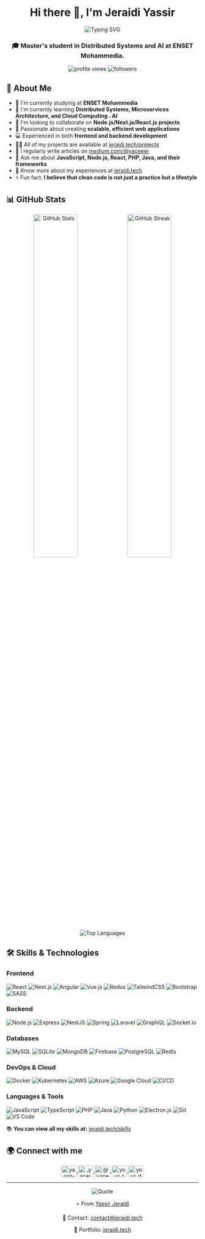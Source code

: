 <h1 align="center">Hi there 👋, I'm Jeraidi Yassir</h1>
<p align="center">
  <img src="https://readme-typing-svg.herokuapp.com?font=Fira+Code&pause=1000&random=false&width=435&lines=JavaScript+Leader+%F0%9F%92%9B;Full+Stack+Developer;Distributed+Systems+%26+AI+Enthusiast;Always+learning+new+technologies" alt="Typing SVG" />
</p>
<h3 align="center">🎓 Master's student in Distributed Systems and AI at ENSET Mohammedia.</h3>

<div align="center">
  <img src="https://komarev.com/ghpvc/?username=yassir-jeraidi&label=Profile%20views&color=0e75b6&style=flat" alt="profile views" />
  <img src="https://img.shields.io/github/followers/yassir-jeraidi?label=Followers&style=social" alt="followers" />
</div>

## 💫 About Me
- 🔭 I'm currently studying at **ENSET Mohammedia**
- 🌱 I'm currently learning **Distributed Systems, Microservices Architecture, and Cloud Computing ، AI**
- 👯 I'm looking to collaborate on **Node.js/Next.js/React.js projects**
- 🚀 Passionate about creating **scalable, efficient web applications**
- 💻 Experienced in both **frontend and backend development**
- 👨‍💻 All of my projects are available at [jeraidi.tech/projects](https://jeraidi.tech/projects)
- 📝 I regularly write articles on [medium.com/@yaceeer](https://medium.com/@yaceeer)
- 💬 Ask me about **JavaScript, Node.js, React, PHP, Java, and their frameworks**
- 📄 Know more about my experiences at [jeraidi.tech](https://jeraidi.tech)
- ⚡ Fun fact: **I believe that clean code is not just a practice but a lifestyle**

## 📊 GitHub Stats
<div align="center">
  <img src="https://github-readme-stats.vercel.app/api?username=yassir-jeraidi&show_icons=true&theme=radical" alt="GitHub Stats" width="48%" />
  <img src="https://github-readme-streak-stats.herokuapp.com/?user=yassir-jeraidi&theme=radical" alt="GitHub Streak" width="48%" />
</div>

<div align="center">
  <img src="https://github-readme-stats.vercel.app/api/top-langs/?username=yassir-jeraidi&layout=compact&theme=radical" alt="Top Languages" />
</div>

## 🛠️ Skills & Technologies

### Frontend
![React](https://img.shields.io/badge/-React-61DAFB?logo=react&logoColor=black&style=for-the-badge)
![Next.js](https://img.shields.io/badge/-Next.js-000000?logo=nextdotjs&logoColor=white&style=for-the-badge)
![Angular](https://img.shields.io/badge/-Angular-DD0031?logo=angular&logoColor=white&style=for-the-badge)
![Vue.js](https://img.shields.io/badge/-Vue.js-4FC08D?logo=vue.js&logoColor=white&style=for-the-badge)
![Redux](https://img.shields.io/badge/-Redux-764ABC?logo=redux&logoColor=white&style=for-the-badge)
![TailwindCSS](https://img.shields.io/badge/-TailwindCSS-06B6D4?logo=tailwindcss&logoColor=white&style=for-the-badge)
![Bootstrap](https://img.shields.io/badge/-Bootstrap-7952B3?logo=bootstrap&logoColor=white&style=for-the-badge)
![SASS](https://img.shields.io/badge/-SASS-CC6699?logo=sass&logoColor=white&style=for-the-badge)

### Backend
![Node.js](https://img.shields.io/badge/-Node.js-339933?logo=node.js&logoColor=white&style=for-the-badge)
![Express](https://img.shields.io/badge/-Express-000000?logo=express&logoColor=white&style=for-the-badge)
![NestJS](https://img.shields.io/badge/-NestJS-E0234E?logo=nestjs&logoColor=white&style=for-the-badge)
![Spring](https://img.shields.io/badge/-Spring-6DB33F?logo=spring&logoColor=white&style=for-the-badge)
![Laravel](https://img.shields.io/badge/-Laravel-FF2D20?logo=laravel&logoColor=white&style=for-the-badge)
![GraphQL](https://img.shields.io/badge/-GraphQL-E10098?logo=graphql&logoColor=white&style=for-the-badge)
![Socket.io](https://img.shields.io/badge/-Socket.io-010101?logo=socket.io&logoColor=white&style=for-the-badge)

### Databases
![MySQL](https://img.shields.io/badge/-MySQL-4479A1?logo=mysql&logoColor=white&style=for-the-badge)
![SQLite](https://img.shields.io/badge/-SQLite-003B57?logo=sqlite&logoColor=white&style=for-the-badge)
![MongoDB](https://img.shields.io/badge/-MongoDB-47A248?logo=mongodb&logoColor=white&style=for-the-badge)
![Firebase](https://img.shields.io/badge/-Firebase-FFCA28?logo=firebase&logoColor=black&style=for-the-badge)
![PostgreSQL](https://img.shields.io/badge/-PostgreSQL-336791?logo=postgresql&logoColor=white&style=for-the-badge)
![Redis](https://img.shields.io/badge/-Redis-DC382D?logo=redis&logoColor=white&style=for-the-badge)

### DevOps & Cloud
![Docker](https://img.shields.io/badge/-Docker-2496ED?logo=docker&logoColor=white&style=for-the-badge)
![Kubernetes](https://img.shields.io/badge/-Kubernetes-326CE5?logo=kubernetes&logoColor=white&style=for-the-badge)
![AWS](https://img.shields.io/badge/-AWS-232F3E?logo=amazon-aws&logoColor=white&style=for-the-badge)
![Azure](https://img.shields.io/badge/-Azure-0078D4?logo=microsoft-azure&logoColor=white&style=for-the-badge)
![Google Cloud](https://img.shields.io/badge/-Google_Cloud-4285F4?logo=google-cloud&logoColor=white&style=for-the-badge)
![CI/CD](https://img.shields.io/badge/-CI/CD-2088FF?logo=github-actions&logoColor=white&style=for-the-badge)

### Languages & Tools
![JavaScript](https://img.shields.io/badge/-JavaScript-F7DF1E?logo=javascript&logoColor=black&style=for-the-badge)
![TypeScript](https://img.shields.io/badge/-TypeScript-3178C6?logo=typescript&logoColor=white&style=for-the-badge)
![PHP](https://img.shields.io/badge/-PHP-777BB4?logo=php&logoColor=white&style=for-the-badge)
![Java](https://img.shields.io/badge/-Java-007396?logo=java&logoColor=white&style=for-the-badge)
![Python](https://img.shields.io/badge/-Python-3776AB?logo=python&logoColor=white&style=for-the-badge)
![Electron.js](https://img.shields.io/badge/-Electron-47848F?logo=electron&logoColor=white&style=for-the-badge)
![Git](https://img.shields.io/badge/-Git-F05032?logo=git&logoColor=white&style=for-the-badge)
![VS Code](https://img.shields.io/badge/-VS_Code-007ACC?logo=visual-studio-code&logoColor=white&style=for-the-badge)

📚 **You can view all my skills at:** [jeraidi.tech/skills](https://jeraidi.tech/skills)


## 🌍 Connect with me
<p align="center">
  <a href="https://linkedin.com/in/yassir-jeraidi" target="blank">
    <img align="center" src="https://raw.githubusercontent.com/rahuldkjain/github-profile-readme-generator/master/src/images/icons/Social/linked-in-alt.svg" alt="yassir-jeraidi" height="30" width="40" />
  </a>
  <a href="https://instagram.com/_yacer.exe_" target="blank">
    <img align="center" src="https://raw.githubusercontent.com/rahuldkjain/github-profile-readme-generator/master/src/images/icons/Social/instagram.svg" alt="_yacer.exe_" height="30" width="40" />
  </a>
  <a href="https://medium.com/@yaceeer" target="blank">
    <img align="center" src="https://raw.githubusercontent.com/rahuldkjain/github-profile-readme-generator/master/src/images/icons/Social/medium.svg" alt="@yaceeer" height="30" width="40" />
  </a>
  <a href="https://twitter.com/your_twitter_handle" target="blank">
    <img align="center" src="https://raw.githubusercontent.com/rahuldkjain/github-profile-readme-generator/master/src/images/icons/Social/twitter.svg" alt="your_twitter_handle" height="30" width="40" />
  </a>
  <a href="https://dev.to/your_dev_to_handle" target="blank">
    <img align="center" src="https://cdn.jsdelivr.net/npm/simple-icons@3.0.1/icons/dev-dot-to.svg" alt="your_dev_to_handle" height="30" width="40" />
  </a>
</p>

---

<div align="center">
  <img src="https://quotes-github-readme.vercel.app/api?type=horizontal&theme=radical" alt="Quote" />
</div>


<div align="center">
  <p>⭐️ From <a href="https://github.com/yaceeer">Yassir Jeraidi</a></p>
  <p>📧 Contact: <a href="mailto:contact@jeraidi.tech">contact@jeraidi.tech</a></p>
  <p>💼 Portfolio: <a href="https://jeraidi.tech">jeraidi.tech</a></p>
</div>
